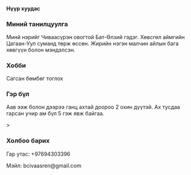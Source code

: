 <!DOCTYPE html>
<html>
<head>
    <meta charset="utf-8">
    <title></title>
</head>
<body>
    <h4>Нүүр хуудас</h4>
    <h3>Миний танилцуулга</h3>
    <p>Минй нэрийг Чиваасүрэн овогтой Бат-Өлзий гэдэг. 
    Хөвсгөл аймгийн Цагаан-Уул суманд төрж өссөн.
    Жирийн нэгэн малчин айлын бага хөвгүүн болон мэндэлсэн.</p>
    <h3>Хобби</h3>
    <p>Сагсан бөмбөг тоглох</p>
    <h3>Гэр бүл</h3>
    <p>Аав ээж болон дээрээ ганц ахтай доороо 2 охин дүүтэй. 
    Ах тусдаа гарсан учир ам бүл 5 гэж явж байгаа.</p>>
    <h3>Холбоо барих</h3>
    <p>Гар утас: +97694303396</p>
    <p>Мэйл: bcivaasren@gmail.com</p>
</body>


